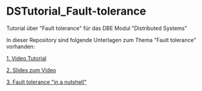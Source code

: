 # DSTutorial_Fault-tolerance
Tutorial über "Fault tolerance" für das DBE Modul "Distributed Systems"

In dieser Repository sind folgende Unterlagen zum Thema "Fault tolerance" vorhanden:

[1. Video Tutorial](https://youtu.be/FKF7G_vu-LQ)

[2. Slides zum Video](https://github.com/digitalhhz/DSTutorial_Fault-tolerance/blob/master/Fault%20Tolerance_Pr%C3%A4si.pdf)

[3. Fault tolerance "in a nutshell"](https://github.com/digitalhhz/DSTutorial_Fault-tolerance/blob/master/InfoSheet_Fault%20Tolerance.pdf)



